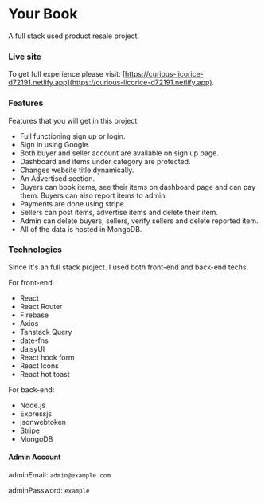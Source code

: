 # Your Book
A full stack used product resale project.

### Live site
To get full experience please visit: [https://curious-licorice-d72191.netlify.app](https://curious-licorice-d72191.netlify.app).

### Features
Features that you will get in this project:

* Full functioning sign up or login.
* Sign in using Google.
* Both buyer and seller account are available on sign up page.
* Dashboard and items under category are protected.
* Changes website title dynamically.
* An Advertised section.
* Buyers can book items, see their items on dashboard page and can pay them. Buyers can also report items to admin.
* Payments are done using stripe.
* Sellers can post items, advertise items and delete their item.
* Admin can delete buyers, sellers, verify sellers and delete reported item.
* All of the data is hosted in MongoDB.

### Technologies
Since it's an full stack project. I used both front-end and back-end techs.

For front-end:

* React
* React Router
* Firebase
* Axios
* Tanstack Query
* date-fns
* daisyUI
* React hook form
* React Icons
* React hot toast

For back-end:

* Node.js
* Expressjs
* jsonwebtoken
* Stripe
* MongoDB

#### Admin Account
adminEmail: `admin@example.com`

adminPassword: `example`